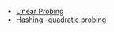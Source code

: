 - [Linear Probing](./linear_probing.md)
- [Hashing](./Hashing.md)
-[quadratic probing](https://github.com/Mahi1901/winter-of-contributing/blob/C_CPP/C_CPP/Data%20Structures/Hashing/Quadratic_Hash.md)
